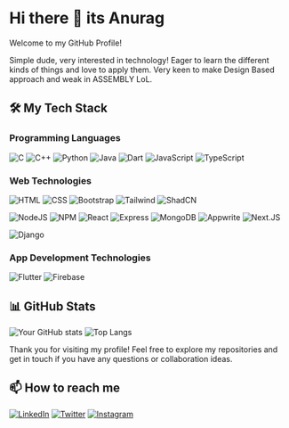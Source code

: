 # Hi there 👋 its Anurag

Welcome to my GitHub Profile!

Simple dude, very interested in technology! Eager to learn the different kinds of things and love to apply them. Very keen to make Design Based approach and weak in ASSEMBLY LoL. 

## 🛠️ My Tech Stack

### Programming Languages
![C](https://img.shields.io/badge/C-121212?style=for-the-badge&logo=c)
![C++](https://img.shields.io/badge/C++-121212?style=for-the-badge&logo=c%2B%2B&logoColor=F34B7D)
![Python](https://img.shields.io/badge/Python-121212?style=for-the-badge&logo=python)
![Java](https://img.shields.io/badge/Java-121212?style=for-the-badge&logo=openjdk&logoColor=B07219)
![Dart](https://img.shields.io/badge/Dart-121212?style=for-the-badge&logo=dart&logoColor=00B4AB)
![JavaScript](https://img.shields.io/badge/JavaScript-121212?style=for-the-badge&logo=javascript)
![TypeScript](https://img.shields.io/badge/TypeScript-121212?style=for-the-badge&logo=typescript)


### Web Technologies
![HTML](https://img.shields.io/badge/HTML5-121212?style=for-the-badge&logo=html5)
![CSS](https://img.shields.io/badge/CSS3-121212?style=for-the-badge&logo=css3&logoColor=1572B6)
![Bootstrap](https://img.shields.io/badge/Bootstrap-121212?style=for-the-badge&logo=bootstrap)
![Tailwind](https://img.shields.io/badge/CSS3-121212?style=for-the-badge&logo=tailwindcss)
![ShadCN](https://img.shields.io/badge/ShadCN-121212?style=for-the-badge&logo=shadcnui)

![NodeJS](https://img.shields.io/badge/Node.JS-121212?style=for-the-badge&logo=node.js)
![NPM](https://img.shields.io/badge/NPM-121212?style=for-the-badge&logo=npm)
![React](https://img.shields.io/badge/React-121212?style=for-the-badge&logo=react)
![Express](https://img.shields.io/badge/Express-121212?style=for-the-badge&logo=express&logoColor=white)
![MongoDB](https://img.shields.io/badge/MongoDB-121212?style=for-the-badge&logo=mongodb)
![Appwrite](https://img.shields.io/badge/Appwrite-121212?style=for-the-badge&logo=appwrite)
![Next.JS](https://img.shields.io/badge/Next.JS-121212?style=for-the-badge&logo=next.js)

![Django](https://img.shields.io/badge/Django-121212?style=for-the-badge&logo=django&logoColor=095E20)

### App Development Technologies
![Flutter](https://img.shields.io/badge/Flutter-121212?style=for-the-badge&logo=flutter&logoColor=cyan)
![Firebase](https://img.shields.io/badge/Firebase-121212?style=for-the-badge&logo=firebase&logoColor=yellow)

## 📊 GitHub Stats
![Your GitHub stats](https://github-readme-stats.vercel.app/api?username=AnuOdinson117&show_icons=true&theme=radical)
![Top Langs](https://github-readme-stats.vercel.app/api/top-langs/?username=AnuOdinson117&layout=compact&theme=radical)

Thank you for visiting my profile! Feel free to explore my repositories and get in touch if you have any questions or collaboration ideas.

## 📫 How to reach me
[![LinkedIn](https://img.shields.io/badge/LinkedIn-121212?style=for-the-badge&logo=linkedin&logoColor=blue)](https://www.linkedin.com/in/anurag-bhattacharjee-65a487275)
[![Twitter](https://img.shields.io/badge/Twitter-121212?style=for-the-badge&logo=twitter&logoColor=white)](https://x.com/hammydoestweet8?t=qiVlo3v_CsBCl-EUGVRnjg&s=09)
[![Instagram](https://img.shields.io/badge/Instagram-121212?style=for-the-badge&logo=instagram)](https://www.instagram.com/_.hamsen._)

<!--
**GitHam777/GitHam777** is a ✨ _special_ ✨ repository because its `README.md` (this file) appears on your GitHub profile.

Here are some ideas to get you started:

- 🔭 I’m currently working on ...
- 🌱 I’m currently learning ...
- 👯 I’m looking to collaborate on ...
- 🤔 I’m looking for help with ...
- 💬 Ask me about ...
- 📫 How to reach me: ...
- 😄 Pronouns: ...
- ⚡ Fun fact: ...
-->

